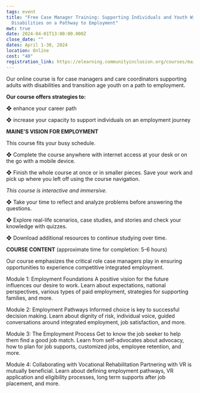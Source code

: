 ```yaml
---
tags: event
title: "Free Case Manager Training: Supporting Individuals and Youth With
  Disabilities on a Pathway to Employment"
mwt: true
date: 2024-04-01T13:00:00.000Z
close_date: ""
dates: April 1-30, 2024
location: Online
cost: "40"
registration_link: https://elearning.communityinclusion.org/courses/maines-vision-for-employment
---
```

Our online course is for case managers and care coordinators supporting adults with disabilities and transition age youth on a path to employment.

**Our course offers strategies to:**

❖ enhance your career path

❖ increase your capacity to support individuals on an employment journey

**MAINE’S VISION FOR EMPLOYMENT**

This course fits your busy schedule.

❖ Complete the course anywhere with internet access at your desk or on the go with a mobile device.

❖ Finish the whole course at once or in smaller pieces. Save your work and pick up where you left off using the course navigation.

*This course is interactive and immersive.*

❖ Take your time to reflect and analyze problems before answering the questions.

❖ Explore real-life scenarios, case studies, and stories and check your knowledge with quizzes.

❖ Download additional resources to continue studying over time.

**COURSE CONTENT** (approximate time for completion: 5-6 hours)

Our course emphasizes the critical role case managers play in ensuring opportunities to experience competitive integrated employment.

Module 1: Employment Foundations A positive vision for the future influences our desire to work. Learn about expectations, national perspectives, various types of paid employment, strategies for supporting families, and more.

Module 2: Employment Pathways Informed choice is key to successful decision making. Learn about dignity of risk, individual voice, guided conversations around integrated employment, job satisfaction, and more.

Module 3: The Employment Process Get to know the job seeker to help them find a good job match. Learn from self-advocates about advocacy, how to plan for job supports, customized jobs, employee retention, and more.

Module 4: Collaborating with Vocational Rehabilitation Partnering with VR is mutually beneficial. Learn about defining employment pathways, VR application and eligibility processes, long term supports after job placement, and more.